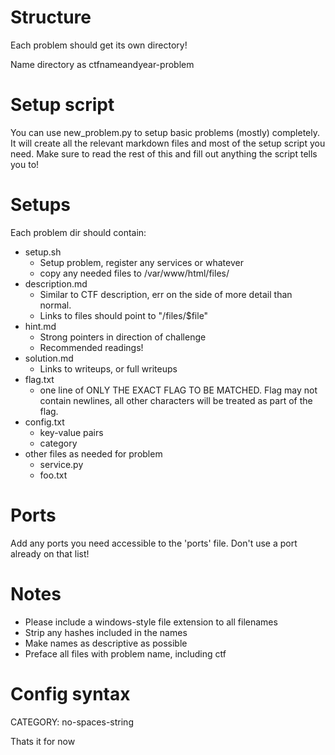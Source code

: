 # Structure
Each problem should get its own directory!

Name directory as ctfnameandyear-problem

# Setup script
You can use new_problem.py to setup basic problems
(mostly) completely. It will create all the relevant markdown files
and most of the setup script you need. Make sure to read the rest of this and fill out anything the script tells you to!

# Setups

Each problem dir should contain:

* setup.sh
  * Setup problem, register any services or whatever
  * copy any needed files to /var/www/html/files/
* description.md
  * Similar to CTF description, err on the side of more detail than normal.
  * Links to files should point to "/files/$file"
* hint.md
  * Strong pointers in direction of challenge
  * Recommended readings!
* solution.md
  * Links to writeups, or full writeups
* flag.txt
  * one line of ONLY THE EXACT FLAG TO BE MATCHED. Flag may not contain newlines, all other characters will be treated as part of the flag.
* config.txt
  * key-value pairs
  * category
* other files as needed for problem
  * service.py
  * foo.txt

# Ports
Add any ports you need accessible to the 'ports' file. Don't use a port already on that list!

# Notes
* Please include a windows-style file extension to all filenames
* Strip any hashes included in the names
* Make names as descriptive as possible
* Preface all files with problem name, including ctf

# Config syntax
CATEGORY: no-spaces-string

Thats it for now
